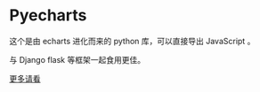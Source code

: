 # Pyecharts

这个是由 echarts 进化而来的 python 库，可以直接导出 JavaScript 。

与 Django flask 等框架一起食用更佳。

[更多请看](../python/pyecharts)